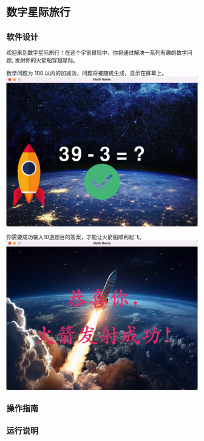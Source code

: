 # 数字星际旅行

## 软件设计

欢迎来到数字星际旅行！在这个宇宙冒险中，你将通过解决一系列有趣的数学问题, 发射你的火箭船穿越星际。

数学问题为 100 以内的加减法，问题将被随机生成，显示在屏幕上。
![](./assets/images/readme1.png)

你需要成功输入10道题目的答案，才能让火箭船顺利起飞。
![](./assets/images/readme2.png)


## 操作指南

## 运行说明



